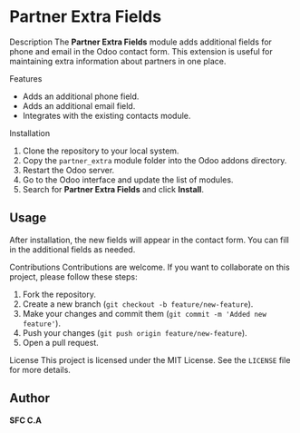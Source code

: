 # Partner Extra Fields

 Description
The **Partner Extra Fields** module adds additional fields for phone and email in the Odoo contact form. This extension is useful for maintaining extra information about partners in one place.

 Features
- Adds an additional phone field.
- Adds an additional email field.
- Integrates with the existing contacts module.

 Installation
1. Clone the repository to your local system.
2. Copy the `partner_extra` module folder into the Odoo addons directory.
3. Restart the Odoo server.
4. Go to the Odoo interface and update the list of modules.
5. Search for **Partner Extra Fields** and click **Install**.

## Usage
After installation, the new fields will appear in the contact form. You can fill in the additional fields as needed.

 Contributions
Contributions are welcome. If you want to collaborate on this project, please follow these steps:
1. Fork the repository.
2. Create a new branch (`git checkout -b feature/new-feature`).
3. Make your changes and commit them (`git commit -m 'Added new feature'`).
4. Push your changes (`git push origin feature/new-feature`).
5. Open a pull request.

 License
This project is licensed under the MIT License. See the `LICENSE` file for more details.

## Author
**SFC C.A**  


